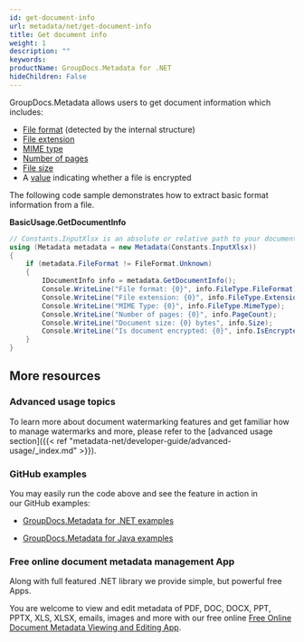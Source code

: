 ```yaml
---
id: get-document-info
url: metadata/net/get-document-info
title: Get document info
weight: 1
description: ""
keywords: 
productName: GroupDocs.Metadata for .NET
hideChildren: False
---
```

GroupDocs.Metadata allows users to get document information which includes:

*   [File format](https://apireference.groupdocs.com/net/metadata/groupdocs.metadata.common/filetypepackage/properties/fileformat) (detected by the internal structure)
*   [File extension](https://apireference.groupdocs.com/net/metadata/groupdocs.metadata.common/filetypepackage/properties/extension)
*   [MIME type](https://apireference.groupdocs.com/net/metadata/groupdocs.metadata.common/filetypepackage/properties/mimetype)
*   [Number of pages](https://apireference.groupdocs.com/net/metadata/groupdocs.metadata.common/idocumentinfo/properties/pagecount)
*   [File size](https://apireference.groupdocs.com/net/metadata/groupdocs.metadata.common/idocumentinfo/properties/size)
*   A [value](https://apireference.groupdocs.com/net/metadata/groupdocs.metadata.common/idocumentinfo/properties/isencrypted) indicating whether a file is encrypted

The following code sample demonstrates how to extract basic format information from a file.

**BasicUsage.GetDocumentInfo**

```csharp
// Constants.InputXlsx is an absolute or relative path to your document. Ex: @"C:\Docs\source.xlsx"
using (Metadata metadata = new Metadata(Constants.InputXlsx))
{
	if (metadata.FileFormat != FileFormat.Unknown)
	{
		IDocumentInfo info = metadata.GetDocumentInfo();
		Console.WriteLine("File format: {0}", info.FileType.FileFormat);
		Console.WriteLine("File extension: {0}", info.FileType.Extension);
		Console.WriteLine("MIME Type: {0}", info.FileType.MimeType);
		Console.WriteLine("Number of pages: {0}", info.PageCount);
		Console.WriteLine("Document size: {0} bytes", info.Size);
		Console.WriteLine("Is document encrypted: {0}", info.IsEncrypted);
	}
}
```

## More resources

### Advanced usage topics

To learn more about document watermarking features and get familiar how to manage watermarks and more, please refer to the [advanced usage section]({{< ref "metadata-net/developer-guide/advanced-usage/_index.md" >}}).

### GitHub examples

You may easily run the code above and see the feature in action in our GitHub examples:

*   [GroupDocs.Metadata for .NET examples](https://github.com/groupdocs-metadata/GroupDocs.Metadata-for-.NET)
    
*   [GroupDocs.Metadata for Java examples](https://github.com/groupdocs-metadata/GroupDocs.Metadata-for-Java)
    

### Free online document metadata management App

Along with full featured .NET library we provide simple, but powerful free Apps.

You are welcome to view and edit metadata of PDF, DOC, DOCX, PPT, PPTX, XLS, XLSX, emails, images and more with our free online [Free Online Document Metadata Viewing and Editing App](https://products.groupdocs.app/metadata).
